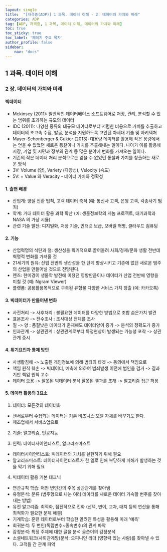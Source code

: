 ```yaml
---
layout: single
title:  "[자격증(ADP)] 1 과목. 데이터 이해 - 2. 데이터의 가치와 미래"
categories: ADP
tag: [ADP, 자격증, 1 과목, 데이터 이해, 데이터의 가치와 미래]
toc: true
toc_sticky: true
toc_label: '페이지 주요 목자'
author_profile: false
sidebar:
    nav: "docs"
---
```





## 1 과목. 데이터 이해

### 2 장. 데이터의 가치와 미래

#### 빅데이터
- Mckinsey (2011): 일반적인 데이터베이스 소프트웨어로 저장, 관리, 분석할 수 있는 범위를 초과하는 규모의 데이터
- IDC (2011): 다양한 종류의 대규모 데이터로부터 저렴한 비용으로 가치를 추출하고 데이터의 초고속 수집, 발굴, 분석을 지원하도록 고안된 차세대 기술 및 아키텍처
- Mayer-Schonberger & Cukier (2013): 대용량 데이터를 활용해 작은 용량에서는 얻을 수 없었던 새로운 통찰이나 가치를 추출해내는 일이다. 나아가 이를 활용해 시장, 기업 및 시민과 정부의 관계 등 많은 분야에 변화를 가져오는 일이다.
- 기존의 작은 데이터 처리 분석으로는 얻을 수 없었던 통찰과 가치를 창출하는 새로운 방식
- 3V: Volume (양), Variety (다양성), Velocity (속도)
- 5V: + Value 와 Veracity - 데이터 가치와 정확성

#### 1. 출현 배경
- 산업계: 양질 전환 법칙, 고객 데이터 축적 (예: 통신사 고객, 은행 고객, 각종사기 범죄)
- 학계: 거대 데이터 활용 과학 확산 (예: 생물정보학의 게놈 프로젝트, 대기과학과 NASA 의 가상 시뮬)
- 관련 기술 발전: 디지털화, 저장 기술, 인터넷 보급, 모바일 혁명, 클라우드 컴퓨팅

#### 2. 기능
- 산업혁명의 석탄과 철: 생산성을 획기적으로 끌어올려 사회/경제/문화 생활 전반데 혁명적 변화를 가져올 것
- 21세기의 원유: 산업 전반의 생산성을 한 단계 향샹시키고 기존에 없던 새로운 범주의 산업을 만들어낼 것으로 전망된다.
- 렌즈: 현미경이 생물학 발전에 미쳤던 영향만큼이나 데이터가 산업 전반에 영향을 미칠 것 (예: Ngram Viewer)
- 플랫폼: 공용활용목적으로 구축된 유형물 다양한 서비스 가치 창출 (예: 카카오톡)

#### 3. 빅데이터가 만들어낸 변화
- 사전처리 -> 사후처리 : 불필요한 데이터를 다양한 방법으로 조합 숨은가치 발견
- 표본조사 -> 전수조사 : 조사대상 전체를 조사
- 질 -> 양 : 품질낮은 데이터가 존재해도 데이터양이 증가 -> 분석의 정확도가 증가
- 인과관계 -> 상관관계 : 상관관계로부터 특정현상이 발생되는 가능성 포착 -> 상관관계 중시 

#### 4. 위기요인과 통제 방안
- 사생활침해 -> 노출된 개인정보에 의해 범죄의 타겟 -> 동의에서 책임으로
- 책임 원칙 훼손 -> 빅데이터, 예측에 의하여 범죄발생 이전에 범인을 검거 -> 결과 기반 책임 원칙 고수
- 데이터 오용 -> 잘못된 빅데이터 분석 잘못된 결과를 초래 -> 알고리즘 접근 허용

#### 5. 데이터 활용의 3요소
1) 데이터: 모든것의 데이터화
- 센서로부터 수집되는 데이터는 기존 비즈니스 모델 자체를 바꾸기도 한다.
- 제조업에서 서비스업으로

2) 기술: 알고리즘, 인공지능

3) 인력: 데이터사이언티스트, 알고리즈미스트
- 데이터사이언티스트: 빅데이터의 가치를 실현하기 위해 필요
- 알고리즈미스트: 데이터사이언티스트가 한 일로 인해 부당하게 피해가 발생하는 것을 막기 위해 필요

4) 빅데이터 활용 기본 테크닉
- 연관규칙 학습: 어떤 변인간의 주목 상관관계를 찾아냄
- 유형분석: 분류 (범주형으로 나눈 여러 데이터를 새로운 데이터 가속할 번주를 찾아내는 방법)
- 유전 알고리즘: 최적화, 점진적으로 진화 (선택, 변이, 교차, 대치 등의 연산을 통해 최적화가 필요한 문제 해결)
- 기계학습: 훈련 데이터로부터 학습한 알려진 특성을 활용해 미래 '예측'
- 회귀분석: 두 변인(독립변수~종속변수)의 관계 파악
- 감정분석: 특정 주제에 대한 글을 분석 글쓴이의 감정분석
- 소셜네트워크(사회관계망)분석: 오피니언 리더 (영향력 있는 사람)를 찾아낼 수 있다. 고객들 간 관계 파악
